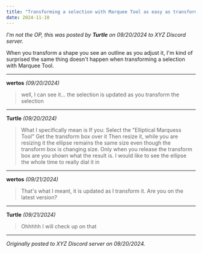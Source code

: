 ```yaml
---
title: "Transforming a selection with Marquee Tool as easy as transforming a shape (rectangle tool etc.)"
date: 2024-11-10
---
```


*I'm not the OP, this was posted by **Turtle** on *09/20/2024* to XYZ Discord server.* 

When you transform a shape you see an outline as you adjust it, I'm kind of surprised the same thing doesn't happen when transforming a selection with Marquee Tool.


---
**wertos** *(09/20/2024)*  

> well, I can see it... the selection is updated as you transform the selection
> 

---
**Turtle** *(09/20/2024)*  

> What I specifically mean is If you: 
> Select the "Elliptical Marquess Tool"
> Get the transform box over it 
> Then resize it, while you are resizing it the ellipse remains the same size even though the transform box is changing size. Only when you release the transform box are you shown what the result is. I would like to see the ellipse the whole time to really dial it in
> 

---
**wertos** *(09/21/2024)*  

> That's what I meant, it is updated as I transform it. Are you on the latest version?
> 

---
**Turtle** *(09/21/2024)*  

> Ohhhhh I will check up on that
> 

---

*Originally posted to XYZ Discord server on 09/20/2024.*